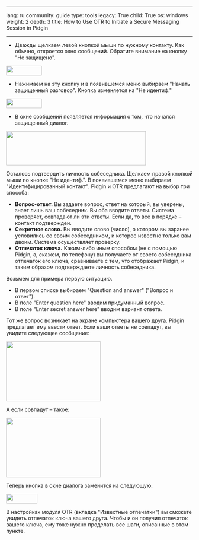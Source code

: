 

---

lang: ru
community: guide
type: tools
legacy: True
child: True
os: windows
weight: 2
depth: 3
title: How to Use OTR to Initiate a Secure Messaging Session in Pidgin

---

<ul>
	<li>Дважды щелкаем левой кнопкой мыши по нужному контакту. Как обычно, откроется окно сообщений. Обратите внимание на кнопку "Не защищено".</li>
</ul>

<p><img border="0" height="26" src="/sites/securitybkp.ngoinabox.org/files/u17/pidgin-notprotected.png" width="96" /></p>

<ul>
	<li>Нажимаем на эту кнопку и в появившемся меню выбираем "Начать защищенный разговор". Кнопка изменяется на "Не идентиф."</li>
</ul>

<p><img border="0" height="26" src="/sites/securitybkp.ngoinabox.org/files/u17/pidgin-notauth.png" width="96" /></p>

<ul>
	<li>В окне сообщений появляется информация о том, что начался защищенный диалог.</li>
</ul>

<p><img border="0" height="92" src="/sites/securitybkp.ngoinabox.org/files/u17/pidgin-started.png" width="377" /></p>

<p>Осталось подтвердить личность собеседника. Щелкаем правой кнопкой мыши по кнопке "Не идентиф.". В появившемся меню выбираем "Идентифицированный контакт". Pidgin и OTR предлагают на выбор три способа:</p>

<ul>
	<li><b>Вопрос-ответ.</b> Вы задаете вопрос, ответ на который, вы уверены, знает лишь ваш собеседник. Вы оба вводите ответы. Система проверяет, совпадают ли эти ответы. Если да, то все в порядке – контакт подтвержден.</li>
	<li><b>Секретное слово.</b> Вы вводите слово (число), о котором вы заранее условились со своим собеседником, и которое известно только вам двоим. Система осуществляет проверку.</li>
	<li><b>Отпечаток ключа.</b> Каким-либо иным способом (не с помощью Pidgin, а, скажем, по телефону) вы получаете от своего собеседника отпечаток его ключа, сравниваете с тем, что отображает Pidgin, и таким образом подтверждаете личность собеседника.</li>
</ul>

<p>Возьмем для примера первую ситуацию.</p>

<ul>
	<li>В первом списке выбираем "Question and answer" ("Вопрос и ответ").</li>
	<li>В поле "Enter question here" вводим придуманный вопрос.</li>
	<li>В поле "Enter secret answer here" вводим вариант ответа.</li>
</ul>

<p>Тот же вопрос возникает на экране компьютера вашего друга. Pidgin предлагает ему ввести ответ. Если ваши ответы не совпадут, вы увидите следующее сообщение:</p>

<p><img border="0" height="161" src="/sites/securitybkp.ngoinabox.org/files/u17/pidgin-error.png" width="255" /></p>

<p>А если совпадут – такое:</p>

<p><img border="0" height="160" src="/sites/securitybkp.ngoinabox.org/files/u17/pidgin-success.png" width="255" /></p>

<p>Теперь кнопка в окне диалога заменится на следующую:</p>

<p><img border="0" height="26" src="/sites/securitybkp.ngoinabox.org/files/u17/pidgin-protected.png" width="84" /></p>

<p>В настройках модуля OTR (вкладка "Известные отпечатки") вы сможете увидеть отпечаток ключа вашего друга. Чтобы и он получил отпечаток вашего ключа, ему тоже нужно проделать все шаги, описанные в этом пункте.</p>


